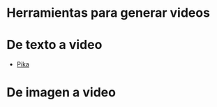 # Herramientas para generar videos

# De texto a video
* [Pika](https://pika.art/home)

# De imagen a video
